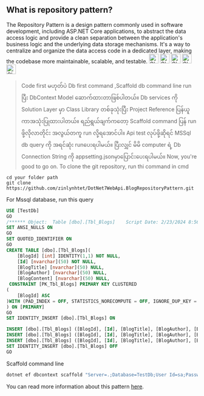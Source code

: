<h2>
﻿What is repository pattern?	
</h2>
The Repository Pattern is a design pattern commonly used in software development, including ASP.NET Core applications,
to abstract the data access logic and provide a clean separation between the application's business logic and the underlying data storage mechanisms.
It's a way to centralize and organize the data access code in a dedicated layer, making the codebase more maintainable, scalable, and testable.

<img src="https://raw.githubusercontent.com/Tarikul-Islam-Anik/Animated-Fluent-Emojis/master/Emojis/Smilies/Ghost.png" alt="Ghost" width="25" height="25" />
<img src="https://raw.githubusercontent.com/Tarikul-Islam-Anik/Animated-Fluent-Emojis/master/Emojis/Smilies/Ghost.png" alt="Ghost" width="25" height="25" />
<img src="https://raw.githubusercontent.com/Tarikul-Islam-Anik/Animated-Fluent-Emojis/master/Emojis/Smilies/Ghost.png" alt="Ghost" width="25" height="25" />
<img src="https://raw.githubusercontent.com/Tarikul-Islam-Anik/Animated-Fluent-Emojis/master/Emojis/Smilies/Ghost.png" alt="Ghost" width="25" height="25" />
<img src="https://raw.githubusercontent.com/Tarikul-Islam-Anik/Animated-Fluent-Emojis/master/Emojis/Smilies/Ghost.png" alt="Ghost" width="25" height="25" />
﻿

>Code first မဟုတ်ပဲ Db first command ,Scaffold db command line run ပြီး DbContext Model ဆောက်ထားတာဖြစ်ပါတယ်။
Db services ကို  Solution Layer မှာ Class Library တစ်ခုသုံးပြီး Project Reference ပြန်ယူကာအသုံးပြုထားပါတယ်။ 
ရည်ရွယ်ချက်ကတော့ Scaffold command ပြန် run ဖို့လိုလာတိုင်း အလွယ်တကူ run လို့ရအောင်ပါ။
Api test လုပ်ဖို့ဆိုရင် MSSql db query ကို အရင်ဆုံး runပေးရပါမယ်။ 
ပြီးလျှင် မိမိ computer ရဲ့ Db Connection String ကို appsetting.jsonမှာပြောင်းပေးရပါမယ်။ 
Now, you're good to go on.
To clone the git repository, run thi command in cmd
```
cd your folder path
git clone https://github.com/zinlynhtet/DotNet7WebApi.BlogRepositoryPattern.git
```
For Mssql database, run this query
```sql
USE [TestDb]
GO
/****** Object:  Table [dbo].[Tbl_Blogs]    Script Date: 2/23/2024 8:56:19 PM ******/
SET ANSI_NULLS ON
GO
SET QUOTED_IDENTIFIER ON
GO
CREATE TABLE [dbo].[Tbl_Blogs](
	[BlogId] [int] IDENTITY(1,1) NOT NULL,
	[Id] [nvarchar](50) NOT NULL,
	[BlogTitle] [nvarchar](50) NULL,
	[BlogAuthor] [nvarchar](50) NULL,
	[BlogContent] [nvarchar](50) NULL,
 CONSTRAINT [PK_Tbl_Blogs] PRIMARY KEY CLUSTERED 
(
	[BlogId] ASC
)WITH (PAD_INDEX = OFF, STATISTICS_NORECOMPUTE = OFF, IGNORE_DUP_KEY = OFF, ALLOW_ROW_LOCKS = ON, ALLOW_PAGE_LOCKS = ON, OPTIMIZE_FOR_SEQUENTIAL_KEY = OFF) ON [PRIMARY]
) ON [PRIMARY]
GO
SET IDENTITY_INSERT [dbo].[Tbl_Blogs] ON 

INSERT [dbo].[Tbl_Blogs] ([BlogId], [Id], [BlogTitle], [BlogAuthor], [BlogContent]) VALUES (2, N'9fb72f8a-e257-4d74-b082-0549fb898721', N'PutTest', N'PutTest', N'PutTest')
INSERT [dbo].[Tbl_Blogs] ([BlogId], [Id], [BlogTitle], [BlogAuthor], [BlogContent]) VALUES (3, N'c6556c4a-9657-4276-b66f-710983c16ff9', N'string', N'string', N'string')
INSERT [dbo].[Tbl_Blogs] ([BlogId], [Id], [BlogTitle], [BlogAuthor], [BlogContent]) VALUES (4, N'055fae1d-62aa-4678-abd9-361d8fa322a1', N'hello', N'hello', N'hello')
SET IDENTITY_INSERT [dbo].[Tbl_Blogs] OFF
GO
```
Scaffold command line 
```bash
dotnet ef dbcontext scaffold "Server=.;Database=TestDb;User Id=sa;Password=sasa@123;TrustServerCertificate=True;" Microsoft.EntityFrameworkCore.SqlServer -o AppDbContextModels -c AppDbContext -t BlogDataModel -f

```
You can read more information about this pattern [here](https://code-maze.com/net-core-web-development-part4/).
